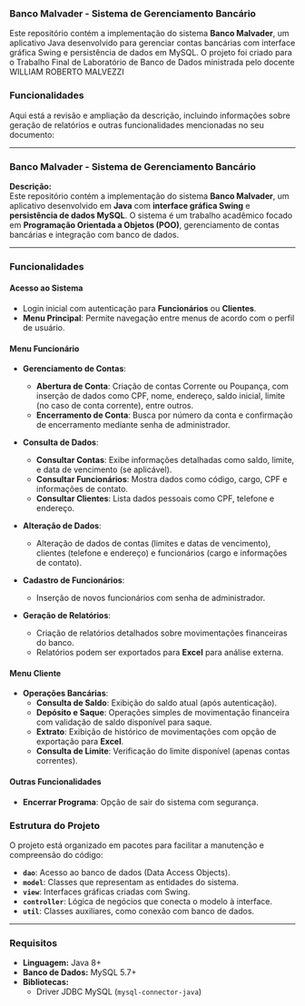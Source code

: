 ### Banco Malvader - Sistema de Gerenciamento Bancário

Este repositório contém a implementação do sistema **Banco Malvader**, um aplicativo Java desenvolvido para gerenciar contas bancárias com interface gráfica Swing e persistência de dados em MySQL. O projeto foi criado para o Trabalho Final de Laboratório de Banco de Dados ministrada pelo docente WILLIAM ROBERTO MALVEZZI

### Funcionalidades
Aqui está a revisão e ampliação da descrição, incluindo informações sobre geração de relatórios e outras funcionalidades mencionadas no seu documento:

---

### Banco Malvader - Sistema de Gerenciamento Bancário  
**Descrição:**  
Este repositório contém a implementação do sistema **Banco Malvader**, um aplicativo desenvolvido em **Java** com **interface gráfica Swing** e **persistência de dados MySQL**. O sistema é um trabalho acadêmico focado em **Programação Orientada a Objetos (POO)**, gerenciamento de contas bancárias e integração com banco de dados.

---

### Funcionalidades
#### Acesso ao Sistema
- Login inicial com autenticação para **Funcionários** ou **Clientes**.  
- **Menu Principal**: Permite navegação entre menus de acordo com o perfil de usuário.  

#### Menu Funcionário
- **Gerenciamento de Contas**:
  - **Abertura de Conta**: Criação de contas Corrente ou Poupança, com inserção de dados como CPF, nome, endereço, saldo inicial, limite (no caso de conta corrente), entre outros.
  - **Encerramento de Conta**: Busca por número da conta e confirmação de encerramento mediante senha de administrador.
  
- **Consulta de Dados**:
  - **Consultar Contas**: Exibe informações detalhadas como saldo, limite, e data de vencimento (se aplicável).
  - **Consultar Funcionários**: Mostra dados como código, cargo, CPF e informações de contato.
  - **Consultar Clientes**: Lista dados pessoais como CPF, telefone e endereço.

- **Alteração de Dados**:
  - Alteração de dados de contas (limites e datas de vencimento), clientes (telefone e endereço) e funcionários (cargo e informações de contato).

- **Cadastro de Funcionários**:
  - Inserção de novos funcionários com senha de administrador.

- **Geração de Relatórios**:
  - Criação de relatórios detalhados sobre movimentações financeiras do banco.  
  - Relatórios podem ser exportados para **Excel** para análise externa.  

#### Menu Cliente
- **Operações Bancárias**:
  - **Consulta de Saldo**: Exibição do saldo atual (após autenticação).
  - **Depósito e Saque**: Operações simples de movimentação financeira com validação de saldo disponível para saque.
  - **Extrato**: Exibição de histórico de movimentações com opção de exportação para **Excel**.
  - **Consulta de Limite**: Verificação do limite disponível (apenas contas correntes).  

#### Outras Funcionalidades
- **Encerrar Programa**: Opção de sair do sistema com segurança.  

### Estrutura do Projeto
O projeto está organizado em pacotes para facilitar a manutenção e compreensão do código:
- **`dao`**: Acesso ao banco de dados (Data Access Objects).  
- **`model`**: Classes que representam as entidades do sistema.  
- **`view`**: Interfaces gráficas criadas com Swing.  
- **`controller`**: Lógica de negócios que conecta o modelo à interface.  
- **`util`**: Classes auxiliares, como conexão com banco de dados.

---

### Requisitos
- **Linguagem:** Java 8+  
- **Banco de Dados:** MySQL 5.7+  
- **Bibliotecas:**  
  - Driver JDBC MySQL (`mysql-connector-java`)  
 
